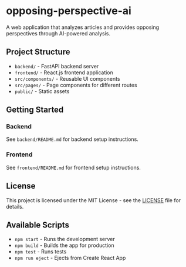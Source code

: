 # opposing-perspective-ai

A web application that analyzes articles and provides opposing perspectives through AI-powered analysis.

## Project Structure

- `backend/` - FastAPI backend server
- `frontend/` - React.js frontend application
- `src/components/` - Reusable UI components
- `src/pages/` - Page components for different routes
- `public/` - Static assets

## Getting Started

### Backend
See `backend/README.md` for backend setup instructions.

### Frontend
See `frontend/README.md` for frontend setup instructions.

## License

This project is licensed under the MIT License - see the [LICENSE](LICENSE) file for details.

## Available Scripts

- `npm start` - Runs the development server
- `npm build` - Builds the app for production
- `npm test` - Runs tests
- `npm run eject` - Ejects from Create React App